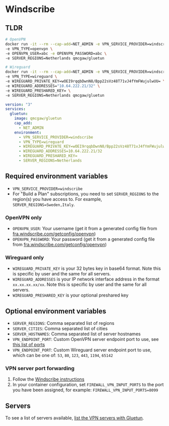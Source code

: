 # Windscribe

## TLDR

```sh
# OpenVPN
docker run -it --rm --cap-add=NET_ADMIN -e VPN_SERVICE_PROVIDER=windscribe \
-e VPN_TYPE=openvpn \
-e OPENVPN_USER=abc -e OPENVPN_PASSWORD=abc \
-e SERVER_REGIONS=Netherlands qmcgaw/gluetun
```

```sh
# Wireguard
docker run -it --rm --cap-add=NET_ADMIN -e VPN_SERVICE_PROVIDER=windscribe \
-e VPN_TYPE=wireguard \
-e WIREGUARD_PRIVATE_KEY=wOEI9rqqbDwnN8/Bpp22sVz48T71vJ4fYmFWujulwUU= \
-e WIREGUARD_ADDRESSES="10.64.222.21/32" \
-e WIREGUARD_PRESHARED_KEY= \
-e SERVER_REGIONS=Netherlands qmcgaw/gluetun
```

```yml
version: "3"
services:
  gluetun:
    image: qmcgaw/gluetun
    cap_add:
      - NET_ADMIN
    environment:
      - VPN_SERVICE_PROVIDER=windscribe
      - VPN_TYPE=wireguard
      - WIREGUARD_PRIVATE_KEY=wOEI9rqqbDwnN8/Bpp22sVz48T71vJ4fYmFWujulwUU=
      - WIREGUARD_ADDRESSES=10.64.222.21/32
      - WIREGUARD_PRESHARED_KEY=
      - SERVER_REGIONS=Netherlands
```

## Required environment variables

- `VPN_SERVICE_PROVIDER=windscribe`
- For "Build a Plan" subscriptions, you need to set `SERVER_REGIONS` to the region(s) you have access to. For example, `SERVER_REGIONS=Sweden,Italy`.

### OpenVPN only

- `OPENVPN_USER`: Your username (get it from a generated config file from [fra.windscribe.com/getconfig/openvpn](https://fra.windscribe.com/getconfig/openvpn))
- `OPENVPN_PASSWORD`: Your password (get it from a generated config file from [fra.windscribe.com/getconfig/openvpn](https://fra.windscribe.com/getconfig/openvpn))

### Wireguard only

- `WIREGUARD_PRIVATE_KEY` is your 32 bytes key in base64 format. Note this is specific by user and the same for all servers.
- `WIREGUARD_ADDRESSES` is your IP network interface address in the format `xx.xx.xx.xx/xx`. Note this is specific by user and the same for all servers.
- `WIREGUARD_PRESHARED_KEY` is your optional preshared key

## Optional environment variables

- `SERVER_REGIONS`: Comma separated list of regions
- `SERVER_CITIES`: Comma separated list of cities
- `SERVER_HOSTNAMES`: Comma separated list of server hostnames
- `VPN_ENDPOINT_PORT`: Custom OpenVPN server endpoint port to use, see [this list of ports](https://windscribe.com/getconfig/openvpn)
- `VPN_ENDPOINT_PORT`: Custom Wireguard server endpoint port to use, which can be one of: `53`, `80`, `123`, `443`, `1194`, `65142`

### VPN server port forwarding

1. Follow the [Windscribe instructions](https://windscribe.com/support/article/37/what-is-ephemeral-port-forwarding-and-how-to-use-it)
1. In your container configuration, set `FIREWALL_VPN_INPUT_PORTS` to the port you have been assigned, for example: `FIREWALL_VPN_INPUT_PORTS=8099`

## Servers

To see a list of servers available, [list the VPN servers with Gluetun](../servers.md#list-of-vpn-servers).
